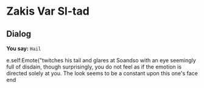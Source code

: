 # Zakis Var Sl-tad





## Dialog

**You say:** `Hail`



e.self:Emote("twitches his tail and glares at Soandso with an eye seemingly full of disdain, though surprisingly, you do not feel as if the emotion is directed solely at you. The look seems to be a constant upon this one's face 
end
